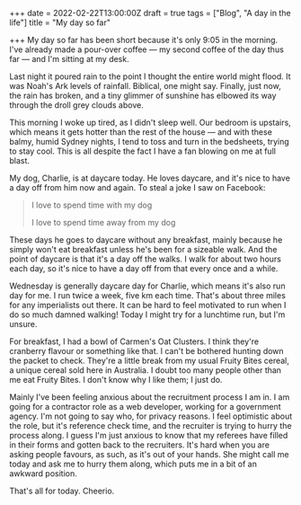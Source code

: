 +++
date = 2022-02-22T13:00:00Z
draft = true
tags = ["Blog", "A day in the life"]
title = "My day so far"

+++
My day so far has been short because it's only 9:05 in the morning. I've already made a pour-over coffee — my second coffee of the day thus far — and I'm sitting at my desk.

Last night it poured rain to the point I thought the entire world might flood. It was Noah's Ark levels of rainfall. Biblical, one might say. Finally, just now, the rain has broken, and a tiny glimmer of sunshine has elbowed its way through the droll grey clouds above.

This morning I woke up tired, as I didn't sleep well. Our bedroom is upstairs, which means it gets hotter than the rest of the house — and with these balmy, humid Sydney nights, I tend to toss and turn in the bedsheets, trying to stay cool. This is all despite the fact I have a fan blowing on me at full blast.

My dog, Charlie, is at daycare today. He loves daycare, and it's nice to have a day off from him now and again. To steal a joke I saw on Facebook:

> I love to spend time with my dog
>
> I love to spend time away from my dog

These days he goes to daycare without any breakfast, mainly because he simply won't eat breakfast unless he's been for a sizeable walk. And the point of daycare is that it's a day off the walks. I walk for about two hours each day, so it's nice to have a day off from that every once and a while.

Wednesday is generally daycare day for Charlie, which means it's also run day for me. I run twice a week, five km each time. That's about three miles for any imperialists out there. It can be hard to feel motivated to run when I do so much damned walking! Today I might try for a lunchtime run, but I'm unsure.

For breakfast, I had a bowl of Carmen's Oat Clusters. I think they're cranberry flavour or something like that. I can't be bothered hunting down the packet to check. They're a little break from my usual Fruity Bites cereal, a unique cereal sold here in Australia. I doubt too many people other than me eat Fruity Bites. I don't know why I like them; I just do.

Mainly I've been feeling anxious about the recruitment process I am in. I am going for a contractor role as a web developer, working for a government agency. I'm not going to say who, for privacy reasons. I feel optimistic about the role, but it's reference check time, and the recruiter is trying to hurry the process along. I guess I'm just anxious to know that my referees have filled in their forms and gotten back to the recruiters. It's hard when you are asking people favours, as such, as it's out of your hands. She might call me today and ask me to hurry them along, which puts me in a bit of an awkward position.

That's all for today. Cheerio.